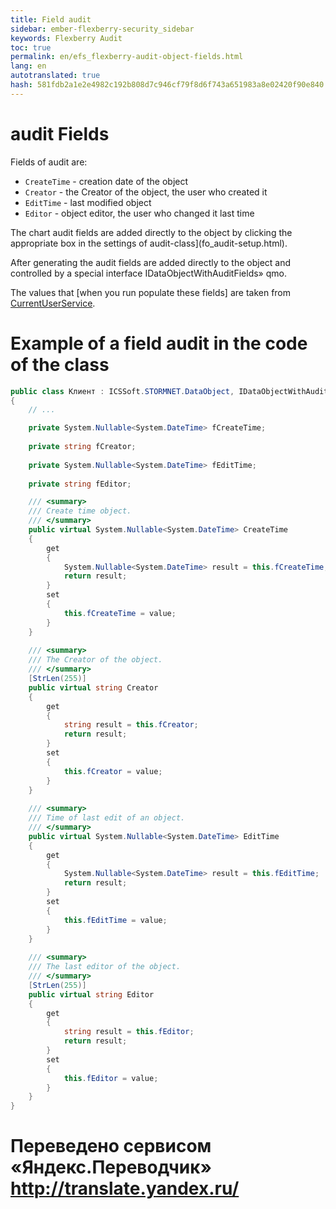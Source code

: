 ```yaml
--- 
title: Field audit 
sidebar: ember-flexberry-security_sidebar 
keywords: Flexberry Audit 
toc: true 
permalink: en/efs_flexberry-audit-object-fields.html 
lang: en 
autotranslated: true 
hash: 581fdb2a1e2e4982c192b808d7c946cf79f8d6f743a651983a8e02420f90e840 
--- 
```


# audit Fields 
Fields of audit are: 
* `CreateTime` - creation date of the object 
* `Creator` - the Creator of the object, the user who created it 
* `EditTime` - last modified object 
* `Editor` - object editor, the user who changed it last time 

The chart audit fields are added directly to the object by clicking the appropriate box in the settings of audit-class](fo_audit-setup.html). 

After generating the audit fields are added directly to the object and controlled by a special interface IDataObjectWithAuditFields» qmo. 

The values that [when you run populate these fields] are taken from [CurrentUserService](efs_not-stored-properties-and-audit.html). 

# Example of a field audit in the code of the class 

```csharp
public class Клиент : ICSSoft.STORMNET.DataObject, IDataObjectWithAuditFields
{
	// ... 

	private System.Nullable<System.DateTime> fCreateTime;
	
	private string fCreator;
	
	private System.Nullable<System.DateTime> fEditTime;
	
	private string fEditor;

	/// <summary> 
	/// Create time object. 
	/// </summary> 
	public virtual System.Nullable<System.DateTime> CreateTime
	{
		get
		{
			System.Nullable<System.DateTime> result = this.fCreateTime;
			return result;
		}
		set
		{
			this.fCreateTime = value;
		}
	}
	
	/// <summary> 
	/// The Creator of the object. 
	/// </summary> 
	[StrLen(255)]
	public virtual string Creator
	{
		get
		{
			string result = this.fCreator;
			return result;
		}
		set
		{
			this.fCreator = value;
		}
	}
	
	/// <summary> 
	/// Time of last edit of an object. 
	/// </summary> 
	public virtual System.Nullable<System.DateTime> EditTime
	{
		get
		{
			System.Nullable<System.DateTime> result = this.fEditTime;
			return result;
		}
		set
		{
			this.fEditTime = value;
		}
	}
	
	/// <summary> 
	/// The last editor of the object. 
	/// </summary> 
	[StrLen(255)]
	public virtual string Editor
	{
		get
		{
			string result = this.fEditor;
			return result;
		}
		set
		{
			this.fEditor = value;
		}
	}
}
``` 



 # Переведено сервисом «Яндекс.Переводчик» http://translate.yandex.ru/